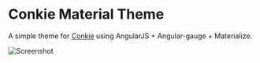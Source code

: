 # Conkie Material Theme

A simple theme for [Conkie](https://github.com/hash-bang/Conkie) using AngularJS + Angular-gauge + Materialize.

![Screenshot](https://raw.githubusercontent.com/Heziode/conkie-theme-material/master/screenshot.png)
